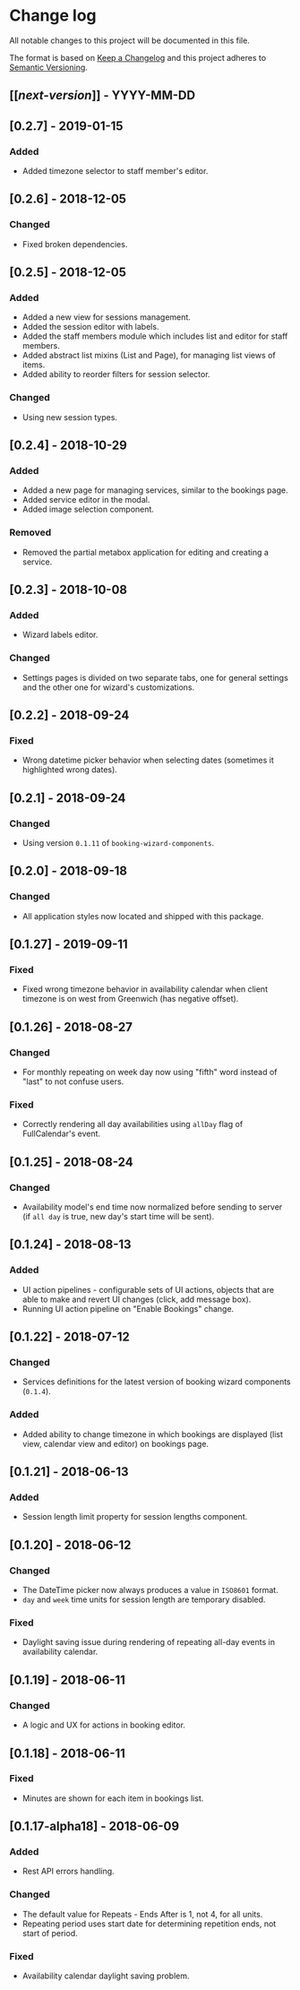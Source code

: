 # Change log
All notable changes to this project will be documented in this file.

The format is based on [Keep a Changelog](http://keepachangelog.com/)
and this project adheres to [Semantic Versioning](http://semver.org/).

## [[*next-version*]] - YYYY-MM-DD
## [0.2.7] - 2019-01-15
### Added
- Added timezone selector to staff member's editor.

## [0.2.6] - 2018-12-05
### Changed
- Fixed broken dependencies.

## [0.2.5] - 2018-12-05
### Added
- Added a new view for sessions management.
- Added the session editor with labels.
- Added the staff members module which includes list and editor for staff members.
- Added abstract list mixins (List and Page), for managing list views of items.
- Added ability to reorder filters for session selector.

### Changed
- Using new session types.

## [0.2.4] - 2018-10-29
### Added
- Added a new page for managing services, similar to the bookings page.
- Added service editor in the modal.
- Added image selection component.

### Removed
- Removed the partial metabox application for editing and creating a service.

## [0.2.3] - 2018-10-08
### Added
- Wizard labels editor.

### Changed
- Settings pages is divided on two separate tabs, one for general settings and the other one for wizard's customizations.

## [0.2.2] - 2018-09-24
### Fixed
- Wrong datetime picker behavior when selecting dates (sometimes it highlighted wrong dates).

## [0.2.1] - 2018-09-24
### Changed
- Using version `0.1.11` of `booking-wizard-components`.

## [0.2.0] - 2018-09-18
### Changed
- All application styles now located and shipped with this package. 

## [0.1.27] - 2019-09-11
### Fixed
- Fixed wrong timezone behavior in availability calendar when client timezone is on west from Greenwich (has negative offset).

## [0.1.26] - 2018-08-27
### Changed
- For monthly repeating on week day now using "fifth" word instead of "last" to not confuse users.

### Fixed
- Correctly rendering all day availabilities using `allDay` flag of FullCalendar's event.

## [0.1.25] - 2018-08-24
### Changed
- Availability model's end time now normalized before sending to server (if `all day` is true, new day's start time will be sent).

## [0.1.24] - 2018-08-13
### Added
- UI action pipelines - configurable sets of UI actions, objects that are able to make and revert UI changes (click, add message box).
- Running UI action pipeline on "Enable Bookings" change.

## [0.1.22] - 2018-07-12
### Changed
- Services definitions for the latest version of booking wizard components (`0.1.4`).

### Added
- Added ability to change timezone in which bookings are displayed (list view, calendar view and editor) on bookings page.

## [0.1.21] - 2018-06-13
### Added
- Session length limit property for session lengths component.

## [0.1.20] - 2018-06-12
### Changed
- The DateTime picker now always produces a value in `ISO8601` format.
- `day` and `week` time units for session length are temporary disabled.

### Fixed
- Daylight saving issue during rendering of repeating all-day events in availability calendar.

## [0.1.19] - 2018-06-11
### Changed
- A logic and UX for actions in booking editor.

## [0.1.18] - 2018-06-11
### Fixed
- Minutes are shown for each item in bookings list.

## [0.1.17-alpha18] - 2018-06-09
### Added
- Rest API errors handling.

### Changed
- The default value for Repeats - Ends After is 1, not 4, for all units.
- Repeating period uses start date for determining repetition ends, not start of period.

### Fixed
- Availability calendar daylight saving problem.
